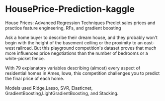 # HousePrice-Prediction-kaggle

House Prices: Advanced Regression Techniques Predict sales prices and practice feature engineering, RFs, and gradient boosting


Ask a home buyer to describe their dream house, and they probably won't begin with the height of the basement ceiling or the proximity to an east-west railroad. But this playground competition's dataset proves that much more influences price negotiations than the number of bedrooms or a white-picket fence.

With 79 explanatory variables describing (almost) every aspect of residential homes in Ames, Iowa, this competition challenges you to predict the final price of each home.

Models used Ridge,Lasso, SVR, Elasticnet, GradientBoosting,LightGradientBoosting, and Stacking.
